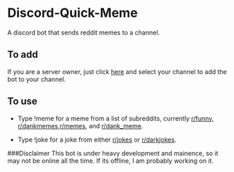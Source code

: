 # Discord-Quick-Meme
A discord bot that sends reddit memes to a channel.
## To add
If you are a server owner, just click [here]() and select your channel to add the bot to your channel.

## To use
- Type !meme for a meme from a list of subreddits, currently [r/funny](https://www.reddit.com/r/funny/), [r/dankmemes](https://www.reddit.com/r/dankmemes/),[r/memes](https://www.reddit.com/r/memes/), and [r/dank_meme](https://www.reddit.com/r/dank_meme/).

- Type !joke for a joke from either [r/jokes](https://www.reddit.com/r/jokes/) or [r/darkjokes](https://www.reddit.com/r/darkjokes/).

###Disclaimer
This bot is under heavy development and mainence, so it may not be online all the time. If its offline, I am probably working on it.
